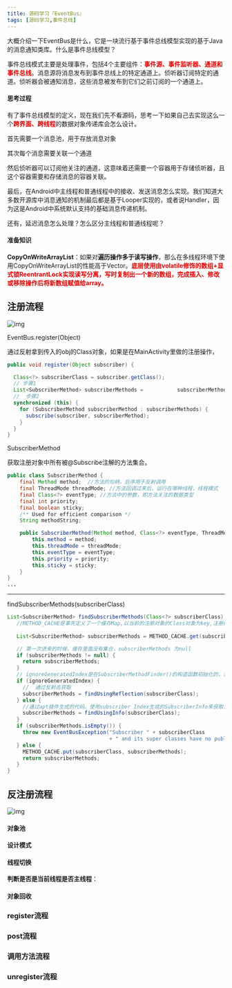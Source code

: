 ```yaml
---
title: 源码学习『EventBus』
tags: [源码学习,事件总线]
---
```


大概介绍一下EventBus是什么，它是一块流行基于事件总线模型实现的基于Java的消息通知类库。什么是事件总线模型？ 

事件总线模式主要是处理事件，包括4个主要组件：<font color="#dd0000">**事件源、事件监听器、通道和事件总线**</font>。消息源将消息发布到事件总线上的特定通道上。侦听器订阅特定的通道。侦听器会被通知消息，这些消息被发布到它们之前订阅的一个通道上。

#### 思考过程

有了事件总线模型的定义，现在我们先不看源码，思考一下如果自己去实现这么一个<font color="#dd0000">**跨界面、跨线程**</font>的数据对象传递库会怎么设计。

首先需要一个消息池，用于存放消息对象

其次每个消息需要关联一个通道

然后侦听器可以订阅他关注的通道，这意味着还需要一个容器用于存储侦听器，且这个容器需要和存储消息的容器关联。

最后，在Android中主线程和普通线程中的接收、发送消息怎么实现。我们知道大多数开源库中消息通知的机制最后都是基于Looper实现的，或者说Handler，因为这是Android中系统默认支持的基础消息传递机制。

还有，延迟消息怎么处理？怎么区分主线程和普通线程呢？

#### 准备知识

**CopyOnWriteArrayList**：如果对**遍历操作多于读写操作**，那么在多线程环境下使用CopyOnWriteArrayList的性能高于Vector。<font color="#dd0000">**底层使用由volatile修饰的数组+显式锁ReentrantLock实现读写分离，写时复制出一个新的数组，完成插入、修改或移除操作后将新数组赋值给array。**</font>

#### 

## 注册流程

![img](http://47.110.40.63:8080/img/blog/EventBus注册流程.png)

EventBus.register(Object)

 通过反射拿到传入的obj的Class对象，如果是在MainActivity里做的注册操作，

```java
public void register(Object subscriber) {

  Class<?> subscriberClass = subscriber.getClass();
  // 步骤1 
  List<SubscriberMethod> subscriberMethods = 		   subscriberMethodFinder.findSubscriberMethods(subscriberClass);
  //  步骤2
  synchronized (this) {
    for (SubscriberMethod subscriberMethod : subscriberMethods) {
      subscribe(subscriber, subscriberMethod);
    }
  }
}
```

SubscriberMethod

获取注册对象中所有被@Subscribe注解的方法集合。

```java
public class SubscriberMethod {
    final Method method;  //方法的句柄，后序用于反射调用
    final ThreadMode threadMode; //方法回调过来后，运行在哪种线程，线程模式
    final Class<?> eventType; //方法中的参数，即方法关注的数据类型
    final int priority;
    final boolean sticky;
    /** Used for efficient comparison */
    String methodString;

    public SubscriberMethod(Method method, Class<?> eventType, ThreadMode threadMode, int priority, boolean sticky) {
        this.method = method;
        this.threadMode = threadMode;
        this.eventType = eventType;
        this.priority = priority;
        this.sticky = sticky;
    }
}
...
```

---

findSubscriberMethods(subscriberClass)

```java
List<SubscriberMethod> findSubscriberMethods(Class<?> subscriberClass) {
   //METHOD_CACHE是事先定义了一个缓存Map,以当前的注册对象的Class对象为key,注册的对象里所有的被@Subscribe注解的方法集合为value -> Map<Class<?>, List<SubscriberMethod>> METHOD_CACHE = new ConcurrentHashMap<>();
 
   List<SubscriberMethod> subscriberMethods = METHOD_CACHE.get(subscriberClass);

   // 第一次进来的时候，缓存里面没有集合，subscriberMethods 为null
   if (subscriberMethods != null) {
     return subscriberMethods;
   }
   // ignoreGeneratedIndex是在SubscriberMethodFinder()的构造函数初始化的，默认值是 false
   if (ignoreGeneratedIndex) {
     //  通过反射去获取 
     subscriberMethods = findUsingReflection(subscriberClass);
   } else {
     //通过apt插件生成的代码。使用subscriber Index生成的SubscriberInfo来获取订阅者的事件处理函数，
     subscriberMethods = findUsingInfo(subscriberClass);
   }
   if (subscriberMethods.isEmpty()) {
     throw new EventBusException("Subscriber " + subscriberClass
                                 + " and its super classes have no public methods with the @Subscribe annotation");
   } else {
     METHOD_CACHE.put(subscriberClass, subscriberMethods);
     return subscriberMethods;
   }
}
```







## 反注册流程

![img](http://47.110.40.63:8080/img/blog/EventBus之unregister流程图.jpg)



#### 对象池

#### 设计模式

#### 线程切换

**判断是否是当前线程是否主线程**：

#### 对象回收





### register流程



### post流程



### 调用方法流程



### unregister流程



































